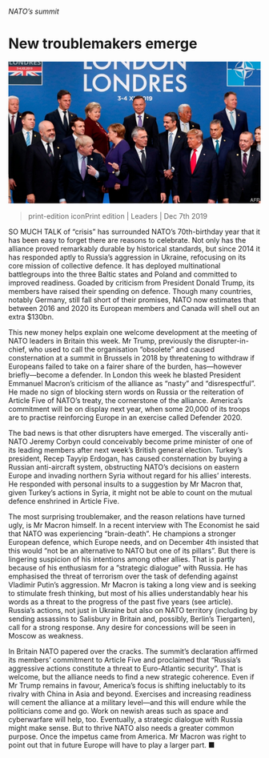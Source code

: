 ###### NATO’s summit

# New troublemakers emerge 

![image](images/20191207_ldp003.jpg) 

> print-edition iconPrint edition | Leaders | Dec 7th 2019 

SO MUCH TALK of “crisis” has surrounded NATO’s 70th-birthday year that it has been easy to forget there are reasons to celebrate. Not only has the alliance proved remarkably durable by historical standards, but since 2014 it has responded aptly to Russia’s aggression in Ukraine, refocusing on its core mission of collective defence. It has deployed multinational battlegroups into the three Baltic states and Poland and committed to improved readiness. Goaded by criticism from President Donald Trump, its members have raised their spending on defence. Though many countries, notably Germany, still fall short of their promises, NATO now estimates that between 2016 and 2020 its European members and Canada will shell out an extra $130bn. 

This new money helps explain one welcome development at the meeting of NATO leaders in Britain this week. Mr Trump, previously the disrupter-in-chief, who used to call the organisation “obsolete” and caused consternation at a summit in Brussels in 2018 by threatening to withdraw if Europeans failed to take on a fairer share of the burden, has—however briefly—become a defender. In London this week he blasted President Emmanuel Macron’s criticism of the alliance as “nasty” and “disrespectful”. He made no sign of blocking stern words on Russia or the reiteration of Article Five of NATO’s treaty, the cornerstone of the alliance. America’s commitment will be on display next year, when some 20,000 of its troops are to practise reinforcing Europe in an exercise called Defender 2020. 

The bad news is that other disrupters have emerged. The viscerally anti-NATO Jeremy Corbyn could conceivably become prime minister of one of its leading members after next week’s British general election. Turkey’s president, Recep Tayyip Erdogan, has caused consternation by buying a Russian anti-aircraft system, obstructing NATO’s decisions on eastern Europe and invading northern Syria without regard for his allies’ interests. He responded with personal insults to a suggestion by Mr Macron that, given Turkey’s actions in Syria, it might not be able to count on the mutual defence enshrined in Article Five. 

The most surprising troublemaker, and the reason relations have turned ugly, is Mr Macron himself. In a recent interview with The Economist he said that NATO was experiencing “brain-death”. He champions a stronger European defence, which Europe needs, and on December 4th insisted that this would “not be an alternative to NATO but one of its pillars”. But there is lingering suspicion of his intentions among other allies. That is partly because of his enthusiasm for a “strategic dialogue” with Russia. He has emphasised the threat of terrorism over the task of defending against Vladimir Putin’s aggression. Mr Macron is taking a long view and is seeking to stimulate fresh thinking, but most of his allies understandably hear his words as a threat to the progress of the past five years (see article). Russia’s actions, not just in Ukraine but also on NATO territory (including by sending assassins to Salisbury in Britain and, possibly, Berlin’s Tiergarten), call for a strong response. Any desire for concessions will be seen in Moscow as weakness. 

In Britain NATO papered over the cracks. The summit’s declaration affirmed its members’ commitment to Article Five and proclaimed that “Russia’s aggressive actions constitute a threat to Euro-Atlantic security”. That is welcome, but the alliance needs to find a new strategic coherence. Even if Mr Trump remains in favour, America’s focus is shifting ineluctably to its rivalry with China in Asia and beyond. Exercises and increasing readiness will cement the alliance at a military level—and this will endure while the politicians come and go. Work on newish areas such as space and cyberwarfare will help, too. Eventually, a strategic dialogue with Russia might make sense. But to thrive NATO also needs a greater common purpose. Once the impetus came from America. Mr Macron was right to point out that in future Europe will have to play a larger part. ■ 


